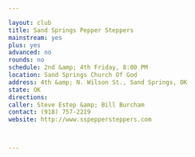 ```yaml
---

layout: club
title: Sand Springs Pepper Steppers
mainstream: yes
plus: yes
advanced: no
rounds: no
schedule: 2nd &amp; 4th Friday, 8:00 PM
location: Sand Springs Church Of God
address: 4th &amp; N. Wilson St., Sand Springs, OK
state: OK
directions: 
caller: Steve Estep &amp; Bill Burcham
contact: (918) 757-2219
website: http://www.sspeppersteppers.com



---
```


